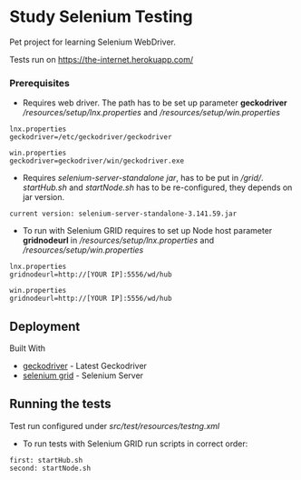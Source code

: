 # Study Selenium Testing

Pet project for learning Selenium WebDriver. 

Tests run on https://the-internet.herokuapp.com/

### Prerequisites

* Requires web driver. 
The path has to be set up parameter **geckodriver** 
_/resources/setup/lnx.properties_ and _/resources/setup/win.properties_
```
lnx.properties 
geckodriver=/etc/geckodriver/geckodriver

win.properties
geckodriver=geckodriver/win/geckodriver.exe
```

* Requires _selenium-server-standalone jar_, has to be put in _/grid/_. 
_startHub.sh_ and _startNode.sh_ has to be re-configured, they depends on jar version.

```
current version: selenium-server-standalone-3.141.59.jar
```

* To run with Selenium GRID requires to set up Node host parameter **gridnodeurl**
in _/resources/setup/lnx.properties_ and _/resources/setup/win.properties_

```
lnx.properties 
gridnodeurl=http://[YOUR IP]:5556/wd/hub

win.properties
gridnodeurl=http://[YOUR IP]:5556/wd/hub
```

## Deployment

Built With

* [geckodriver](https://github.com/mozilla/geckodriver/releases) - Latest Geckodriver
* [selenium grid](https://docs.seleniumhq.org/download/) - Selenium Server

## Running the tests

Test run configured under _src/test/resources/testng.xml_

* To run tests with Selenium GRID run scripts in correct order:
```
first: startHub.sh
second: startNode.sh
```